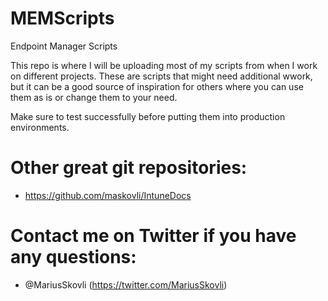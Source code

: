 # MEMScripts
 Endpoint Manager Scripts

This repo is where I will be uploading most of my scripts from when I work on different projects. These are scripts that might need additional wwork, but it can be a good source of inspiration for others where you can use them as is or change them to your need.

Make sure to test successfully before putting them into production environments.


# Other great git repositories:

- https://github.com/maskovli/IntuneDocs

# Contact me on Twitter if you have any questions:

- @MariusSkovli (https://twitter.com/MariusSkovli)
